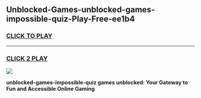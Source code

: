 
## Unblocked-Games-unblocked-games-impossible-quiz-Play-Free-ee1b4
<h3>
<a href="https://premium76.site?title=unblocked-games-impossible-quiz&ref=15A">CLICK TO PLAY</a></h3>
<hr>

<h3>
<a href="https://premium76.site?title=unblocked-games-impossible-quiz&ref=15A">CLICK 2 PLAY</a>
  
</h3>

<a href="https://premium76.site?title=unblocked-games-impossible-quiz&ref=15A"><img src="https://clearcache.store/games.png"></a>


**unblocked-games-impossible-quiz games unblocked: Your Gateway to Fun and Accessible Online Gaming**
